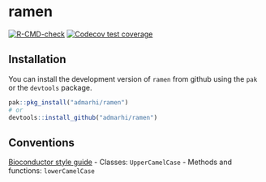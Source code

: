 
<!-- README.md is generated from README.Rmd. Please edit that file -->

# ramen

<!-- badges: start -->

[![R-CMD-check](https://github.com/admarhi/ramen/actions/workflows/R-CMD-check.yaml/badge.svg)](https://github.com/admarhi/ramen/actions/workflows/R-CMD-check.yaml)
[![Codecov test
coverage](https://codecov.io/gh/admarhi/ramen/branch/main/graph/badge.svg)](https://codecov.io/gh/admarhi/ramen?branch=main)
<!-- badges: end -->

## Installation

You can install the development version of `ramen` from github using the
`pak` or the `devtools` package.

``` r
pak::pkg_install("admarhi/ramen")
# or
devtools::install_github("admarhi/ramen")
```

## Conventions

[Bioconductor style
guide](https://contributions.bioconductor.org/r-code.html#r-code) -
Classes: `UpperCamelCase` - Methods and functions: `lowerCamelCase`
